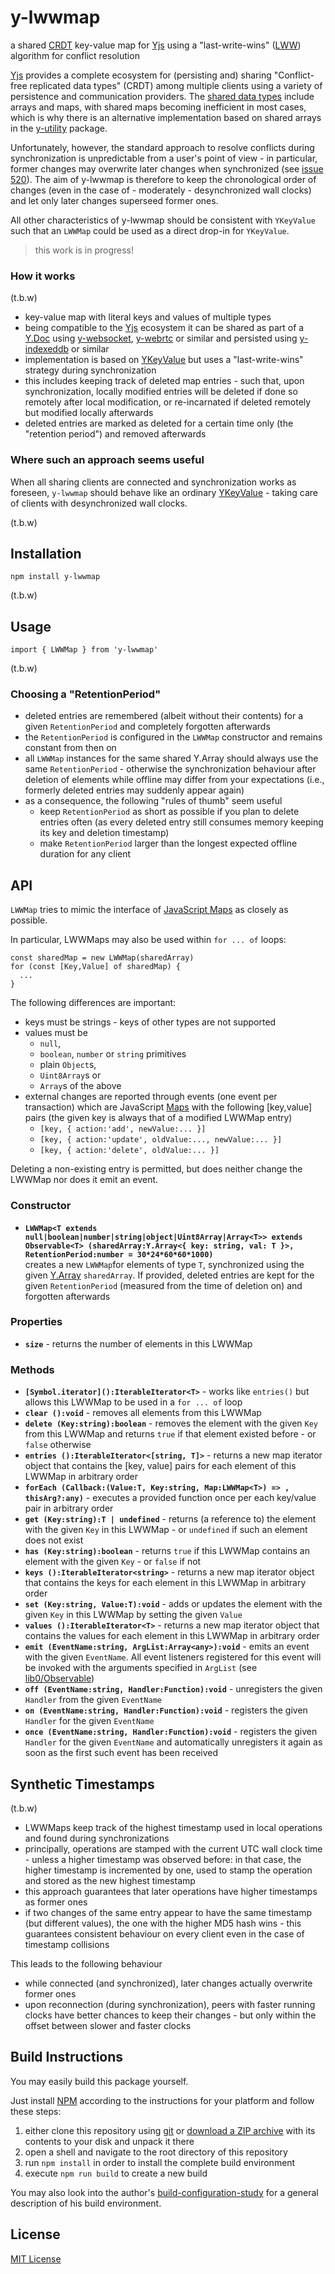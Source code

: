# y-lwwmap #

a shared [CRDT](https://crdt.tech/) key-value map for [Yjs](https://github.com/yjs/yjs) using a "last-write-wins" ([LWW](https://crdt.tech/glossary)) algorithm for conflict resolution

[Yjs](https://github.com/yjs/yjs) provides a complete ecosystem for (persisting and) sharing "Conflict-free replicated data types" (CRDT) among multiple clients using a variety of persistence and communication providers. The [shared data types](https://github.com/yjs/yjs#shared-types) include arrays and maps, with shared maps becoming inefficient in most cases, which is why there is an alternative implementation based on shared arrays in the [y-utility](https://github.com/yjs/y-utility) package.

Unfortunately, however, the standard approach to resolve conflicts during synchronization is unpredictable from a user's point of view - in particular, former changes may overwrite later changes when synchronized (see [issue 520](https://github.com/yjs/yjs/issues/520)). The aim of y-lwwmap is therefore to keep the chronological order of changes (even in the case of - moderately - desynchronized wall clocks) and let only later changes superseed former ones.

All other characteristics of y-lwwmap should be consistent with `YKeyValue` such that an `LWWMap` could be used as a direct drop-in for `YKeyValue`.

> this work is in progress!

### How it works ###

(t.b.w)

* key-value map with literal keys and values of multiple types
* being compatible to the [Yjs](https://github.com/yjs/yjs) ecosystem it can be shared as part of a [Y.Doc](https://github.com/yjs/yjs#ydoc) using [y-websocket](https://github.com/yjs/y-websocket), [y-webrtc](https://github.com/yjs/y-webrtc) or similar and persisted using [y-indexeddb](https://github.com/yjs/y-indexeddb) or similar
* implementation is based on [YKeyValue](https://github.com/yjs/y-utility#ykeyvalue) but uses a "last-write-wins" strategy during synchronization
* this includes keeping track of deleted map entries - such that, upon synchronization, locally modified entries will be deleted if done so remotely after local modification, or re-incarnated if deleted remotely but modified locally afterwards
* deleted entries are marked as deleted for a certain time only (the "retention period") and removed afterwards

### Where such an approach seems useful ###

When all sharing clients are connected and synchronization works as foreseen, `y-lwwmap` should behave like an ordinary [YKeyValue](https://github.com/yjs/y-utility#ykeyvalue) - taking care of clients with desynchronized wall clocks.

(t.b.w)

## Installation ##

`npm install y-lwwmap`

(t.b.w)

## Usage ##

`import { LWWMap } from 'y-lwwmap'`

(t.b.w)

### Choosing a "RetentionPeriod" ###

* deleted entries are remembered (albeit without their contents) for a given `RetentionPeriod` and completely forgotten afterwards
* the `RetentionPeriod` is configured in the `LWWMap` constructor and remains constant from then on
* all `LWWMap` instances for the same shared Y.Array should always use the same `RetentionPeriod` - otherwise the synchronization behaviour after deletion of elements while offline may differ from your expectations (i.e., formerly deleted entries may suddenly appear again)
* as a consequence, the following "rules of thumb" seem useful
  * keep `RetentionPeriod` as short as possible if you plan to delete entries often (as every deleted entry still consumes memory keeping its key and deletion timestamp)
  * make `RetentionPeriod` larger than the longest expected offline duration for any client

## API ##

`LWWMap` tries to mimic the interface of [JavaScript Maps](https://developer.mozilla.org/en-US/docs/Web/JavaScript/Reference/Global_Objects/Map) as closely as possible.

In particular, LWWMaps may also be used within `for ... of` loops:

```
const sharedMap = new LWWMap(sharedArray)
for (const [Key,Value] of sharedMap) {
  ... 
}
```

The following differences are important:

* keys must be strings - keys of other types are not supported
* values must be
  * `null`,
  * `boolean`, `number` or `string` primitives
  * plain `Object`s,
  * `Uint8Array`s or
  * `Array`s of the above
* external changes are reported through events (one event per transaction) which are JavaScript [Maps]() with the following [key,value] pairs (the given key is always that of a modified LWWMap entry)
  * `[key, { action:'add', newValue:... }]`
  * `[key, { action:'update', oldValue:..., newValue:... }]`
  * `[key, { action:'delete', oldValue:... }]`

Deleting a non-existing entry is permitted, but does neither change the LWWMap nor does it emit an event.

### Constructor ###

* **`LWWMap<T extends null|boolean|number|string|object|Uint8Array|Array<T>> extends Observable<T> (sharedArray:Y.Array<{ key: string, val: T }>, RetentionPeriod:number = 30*24*60*60*1000)`**<br>creates a new `LWWMap`for elements of type `T`, synchronized using the given [Y.Array](https://github.com/yjs/yjs#shared-types) `sharedArray`. If provided, deleted entries are kept for the given `RetentionPeriod` (measured from the time of deletion on) and forgotten afterwards

### Properties ###

* **`size`** - returns the number of elements in this LWWMap

### Methods ###

* **`[Symbol.iterator]():IterableIterator<T>`** - works like `entries()` but allows this LWWMap to be used in a `for ... of` loop
* **`clear ():void`** - removes all elements from this LWWMap
* **`delete (Key:string):boolean`** - removes the element with the given `Key` from this LWWMap and returns `true` if that element existed before - or `false` otherwise
* **`entries ():IterableIterator<[string, T]>`** - returns a new map iterator object that contains the [key, value] pairs for each element of this LWWMap in arbitrary order
* **`forEach (Callback:(Value:T, Key:string, Map:LWWMap<T>) => , thisArg?:any)`** - executes a provided function once per each key/value pair in arbitrary order
* **`get (Key:string):T | undefined`** - returns (a reference to) the element with the given `Key` in this LWWMap - or `undefined` if such an element does not exist
* **`has (Key:string):boolean`** - returns `true` if this LWWMap contains an element with the given `Key` - or `false` if not
* **`keys ():IterableIterator<string>`** - returns a new map iterator object that contains the keys for each element in this LWWMap in arbitrary order
* **`set (Key:string, Value:T):void`** - adds or updates the element with the given `Key` in this LWWMap by setting the given `Value`
* **`values ():IterableIterator<T>`** - returns a new map iterator object that contains the values for each element in this LWWMap in arbitrary order
* **`emit (EventName:string, ArgList:Array<any>):void`** - emits an event with the given `EventName`. All event listeners registered for this event will be invoked with the arguments specified in `ArgList` (see [lib0/Observable](https://github.com/dmonad/lib0/blob/main/observable.js))
* **`off (EventName:string, Handler:Function):void`** - unregisters the given `Handler` from the given `EventName`
* **`on (EventName:string, Handler:Function):void`** - registers the given `Handler` for the given `EventName`
* **`once (EventName:string, Handler:Function):void`** - registers the given `Handler` for the given `EventName` and automatically unregisters it again as soon as the first such event has been received

## Synthetic Timestamps ##

(t.b.w)

* LWWMaps keep track of the highest timestamp used in local operations and found during synchronizations
* principally, operations are stamped with the current UTC wall clock time - unless a higher timestamp was observed before: in that case, the higher timestamp is incremented by one, used to stamp the operation and stored as the new highest timestamp
* this approach guarantees that later operations have higher timestamps as former ones
* if two changes of the same entry appear to have the same timestamp (but different values), the one with the higher MD5 hash wins - this guarantees consistent behaviour on every client even in the case of timestamp collisions

This leads to the following behaviour

* while connected (and synchronized), later changes actually overwrite former ones
* upon reconnection (during synchronization), peers with faster running clocks have better chances to keep their changes - but only within the offset between slower and faster clocks

## Build Instructions ##

You may easily build this package yourself.

Just install [NPM](https://docs.npmjs.com/) according to the instructions for your platform and follow these steps:

1. either clone this repository using [git](https://git-scm.com/) or [download a ZIP archive](https://github.com/rozek/y-lwwmap/archive/refs/heads/main.zip) with its contents to your disk and unpack it there 
2. open a shell and navigate to the root directory of this repository
3. run `npm install` in order to install the complete build environment
4. execute `npm run build` to create a new build

You may also look into the author's [build-configuration-study](https://github.com/rozek/build-configuration-study) for a general description of his build environment.

## License ##

[MIT License](LICENSE.md)
